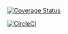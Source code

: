 [![Coverage Status](https://coveralls.io/repos/github/uzoeddie/chatapp-server/badge.svg?branch=staging)](https://coveralls.io/github/uzoeddie/chatapp-server?branch=staging)

[![CircleCI](https://circleci.com/gh/uzoeddie/chatapp-server/tree/staging.svg?style=svg)](https://circleci.com/gh/uzoeddie/chatapp-server/tree/staging)
